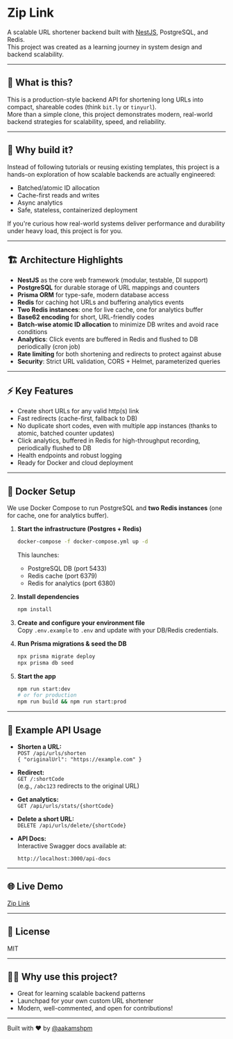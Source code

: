# Zip Link

A scalable URL shortener backend built with [NestJS](https://nestjs.com/), PostgreSQL, and Redis.  
This project was created as a learning journey in system design and backend scalability.

---

## 🚀 What is this?

This is a production-style backend API for shortening long URLs into compact, shareable codes (think `bit.ly` or `tinyurl`).  
More than a simple clone, this project demonstrates modern, real-world backend strategies for scalability, speed, and reliability.

---

## 🎯 Why build it?

Instead of following tutorials or reusing existing templates, this project is a hands-on exploration of how scalable backends are actually engineered:

- Batched/atomic ID allocation
- Cache-first reads and writes
- Async analytics
- Safe, stateless, containerized deployment

If you're curious how real-world systems deliver performance and durability under heavy load, this project is for you.

---

## 🏗️ Architecture Highlights

- **NestJS** as the core web framework (modular, testable, DI support)
- **PostgreSQL** for durable storage of URL mappings and counters
- **Prisma ORM** for type-safe, modern database access
- **Redis** for caching hot URLs and buffering analytics events
- **Two Redis instances**: one for live cache, one for analytics buffer
- **Base62 encoding** for short, URL-friendly codes
- **Batch-wise atomic ID allocation** to minimize DB writes and avoid race conditions
- **Analytics**: Click events are buffered in Redis and flushed to DB periodically (cron job)
- **Rate limiting** for both shortening and redirects to protect against abuse
- **Security**: Strict URL validation, CORS + Helmet, parameterized queries

---

## ⚡ Key Features

- Create short URLs for any valid http(s) link
- Fast redirects (cache-first, fallback to DB)
- No duplicate short codes, even with multiple app instances (thanks to atomic, batched counter updates)
- Click analytics, buffered in Redis for high-throughput recording, periodically flushed to DB
- Health endpoints and robust logging
- Ready for Docker and cloud deployment

---

## 🐳 Docker Setup

We use Docker Compose to run PostgreSQL and **two Redis instances** (one for cache, one for analytics buffer).

1. **Start the infrastructure (Postgres + Redis)**

   ```bash
   docker-compose -f docker-compose.yml up -d
   ```

   This launches:
   - PostgreSQL DB (port 5433)
   - Redis cache (port 6379)
   - Redis for analytics (port 6380)

2. **Install dependencies**

   ```bash
   npm install
   ```

3. **Create and configure your environment file**  
   Copy `.env.example` to `.env` and update with your DB/Redis credentials.

4. **Run Prisma migrations & seed the DB**

   ```bash
   npx prisma migrate deploy
   npx prisma db seed
   ```

5. **Start the app**
   ```bash
   npm run start:dev
   # or for production
   npm run build && npm run start:prod
   ```

---

## 🧩 Example API Usage

- **Shorten a URL:**  
  `POST /api/urls/shorten`  
  `{ "originalUrl": "https://example.com" }`

- **Redirect:**  
  `GET /:shortCode`  
  (e.g., `/abc123` redirects to the original URL)

- **Get analytics:**  
  `GET /api/urls/stats/{shortCode}`

- **Delete a short URL:**  
  `DELETE /api/urls/delete/{shortCode}`

- **API Docs:**  
  Interactive Swagger docs available at:
  ```
  http://localhost:3000/api-docs
  ```

---

## 🌐 Live Demo

[Zip Link](https://ziplink-demo.vercel.app)

---

## 📝 License

MIT

---

## 🙋‍♂️ Why use this project?

- Great for learning scalable backend patterns
- Launchpad for your own custom URL shortener
- Modern, well-commented, and open for contributions!

---

Built with ❤️ by [@aakamshpm](https://github.com/aakamshpm)
